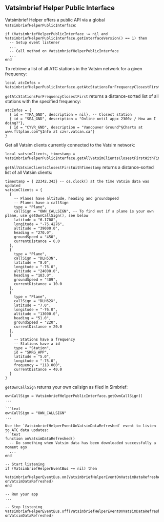 ## Vatsimbrief Helper Public Interface
Vatsimbrief Helper offers a public API via a global `VatsimbriefHelperPublicInterface`:
```text
if (VatsimbriefHelperPublicInterface ~= nil and VatsimbriefHelperPublicInterface.getInterfaceVersion() == 1) then
  -- Setup event listener
  ...
  -- Call method on VatsimbriefHelperPublicInterface
  ...
end
```

To retrieve a list of all ATC stations in the Vatsim network for a given frequency:
```text
local atcInfos = VatsimbriefHelperPublicInterface.getAtcStationsForFrequencyClosestFirst("129.200")
```
`getAtcStationsForFrequencyClosestFirst` returns a distance-sorted list of all stations with the specified frequency:
```text
atcInfos = {
  { id = "TPA_GND", description = nil}, -- Closest station
  { id = "SEA_GND", description = "Online until appx 2300z / How am I doing?"},
  { id = "CYVR_GND", description = "Vancouver Ground^§Charts at www.fltplan.com^§Info at czvr.vatcan.ca"}
}
```

Get all Vatsim clients currently connected to the Vatsim network:
```text
local vatsimClients, timestamp = VatsimbriefHelperPublicInterface.getAllVatsimClientsClosestFirstWithTimestamp()
```

`getAllVatsimClientsClosestFirstWithTimestamp` returns a distance-sorted list of all Vatsim clients:
```text
timestamp = { 22342.343} -- os.clock() at the time Vatsim data was updated
vatsimClients = {
  {
    -- Planes have altitude, heading and groundSpeed
    -- Planes have a callSign
    type = "Plane",
    callSign = "OWN_CALLSIGN", -- To find out if a plane is your own plane, use getOwnCallSign(), see below
    latitude = "6.1708",
    longitude = "-75.4276",
    altitude = "39000.0",
    heading = "270.0",
    groundSpeed = "450",
    currentDistance = 0.0
  },
  {
    type = "Plane",
    callSign = "DLH53N",
    latitude = "8.0",
    longitude = "-76.0",
    altitude = "24000.0", 
    heading = "183.0",
    groundSpeed = "409",
    currentDistance = 10.0
  },
  {
    type = "Plane",
    callSign = "DLH62X",
    latitude = "7.0",
    longitude = "-76.0",
    altitude = "13000.0",
    heading = "51.0",
    groundSpeed = "220",
    currentDistance = 20.0
  },
  {
    -- Stations have a frequency
    -- Stations have a id
    type = "Station",
    id = "SKRG_APP",
    latitude = "5.0",
    longitude = "-75.0",
    frequency = "118.000",
    currentDistance = 40.0
  }
}
```

`getOwnCallSign` returns your own callsign as filed in Simbrief:
```text
ownCallSign = VatsimbriefHelperPublicInterface.getOwnCallSign()
...

```text
ownCallSign = "OWN_CALLSIGN"
...

Use the `VatsimbriefHelperEventOnVatsimDataRefreshed` event to listen to ATC data updates:
```text
function onVatsimDataRefreshed()
  -- Do something when Vatsim data has been downloaded successfully a moment ago
  ...
end

-- Start listening
if (VatsimbriefHelperEventBus ~= nil) then
  VatsimbriefHelperEventBus.on(VatsimbriefHelperEventOnVatsimDataRefreshed, onVatsimDataRefreshed)
end

-- Run your app
...

-- Stop listening
VatsimbriefHelperEventBus.off(VatsimbriefHelperEventOnVatsimDataRefreshed, onVatsimDataRefreshed)
```
